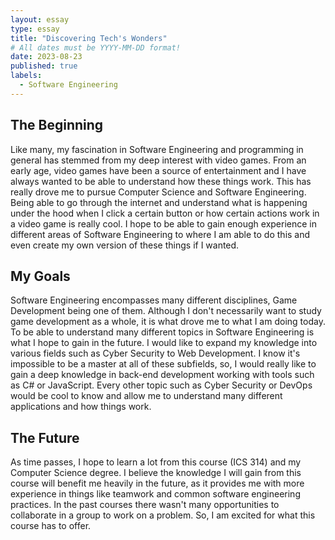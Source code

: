 ```yaml
---
layout: essay
type: essay
title: "Discovering Tech's Wonders"
# All dates must be YYYY-MM-DD format!
date: 2023-08-23
published: true
labels:
  - Software Engineering
---
```


## The Beginning
Like many, my fascination in Software Engineering and programming in general has stemmed from my deep interest with video games. From an early age, video games have been a source of entertainment and I have always wanted to be able to understand how these things work. This has really drove me to pursue Computer Science and Software Engineering. Being able to go through the internet and understand what is happening under the hood when I click a certain button or how certain actions work in a video game is really cool. I hope to be able to gain enough experience in different areas of Software Engineering to where I am able to do this and even create my own version of these things if I wanted.

## My Goals
Software Engineering encompasses many different disciplines, Game Development being one of them. Although I don't necessarily want to study game development as a whole, it is what drove me to what I am doing today. To be able to understand many different topics in Software Engineering is what I hope to gain in the future. I would like to expand my knowledge into various fields such as Cyber Security to Web Development. I know it's impossible to be a master at all of these subfields, so, I would really like to gain a deep knowledge in back-end development working with tools such as C# or JavaScript. Every other topic such as Cyber Security or DevOps would be cool to know and allow me to understand many different applications and how things work.

## The Future
As time passes, I hope to learn a lot from this course (ICS 314) and my Computer Science degree. I believe the knowledge I will gain from this course will benefit me heavily in the future, as it provides me with more experience in things like teamwork and common software engineering practices. In the past courses there wasn't many opportunities  to collaborate in a group to work on a problem. So, I am excited for what this course has to offer.
